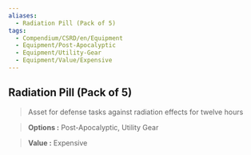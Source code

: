 ```yaml
---
aliases:
  - Radiation Pill (Pack of 5)
tags:
  - Compendium/CSRD/en/Equipment
  - Equipment/Post-Apocalyptic
  - Equipment/Utility-Gear
  - Equipment/Value/Expensive
---
```

  
    
## Radiation Pill (Pack of 5)    
    
>Asset for defense tasks against radiation effects for twelve hours    
> **Options :** Post-Apocalyptic, Utility Gear    
> **Value :** Expensive
